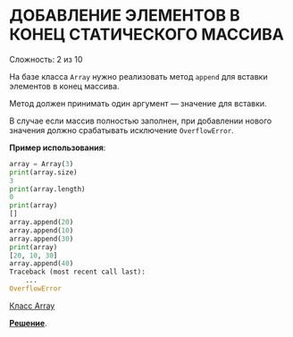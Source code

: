 # ДОБАВЛЕНИЕ ЭЛЕМЕНТОВ В КОНЕЦ СТАТИЧЕСКОГО МАССИВА

Сложность: 2 из 10

На базе класса `Array` нужно реализовать метод `append` для вставки элементов в конец массива.

Метод должен принимать один аргумент — значение для вставки.

В случае если массив полностью заполнен, при добавлении нового значения должно срабатывать исключение `OverflowError`.

**Пример использования**:

```python
array = Array(3)
print(array.size)
3
print(array.length)
0
print(array)
[]
array.append(20)
array.append(10)
array.append(30)
print(array)
[20, 10, 30]
array.append(40)
Traceback (most recent call last):
    ...
OverflowError
```

[Класс Array](initial.py)

**[Решение](add_element_to_end.py)**.
